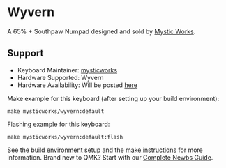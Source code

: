 # Wyvern

A 65% + Southpaw Numpad designed and sold by [Mystic Works](https://mysticworks.xyz).

## Support
* Keyboard Maintainer: [mysticworks](https://github.com/mysticworks)
* Hardware Supported: Wyvern
* Hardware Availability: Will be posted [here](https://mysticworks.xyz/)

Make example for this keyboard (after setting up your build environment):

    make mysticworks/wyvern:default

Flashing example for this keyboard:

    make mysticworks/wyvern:default:flash

See the [build environment setup](https://docs.qmk.fm/#/getting_started_build_tools) and the [make instructions](https://docs.qmk.fm/#/getting_started_make_guide) for more information. Brand new to QMK? Start with our [Complete Newbs Guide](https://docs.qmk.fm/#/newbs).
